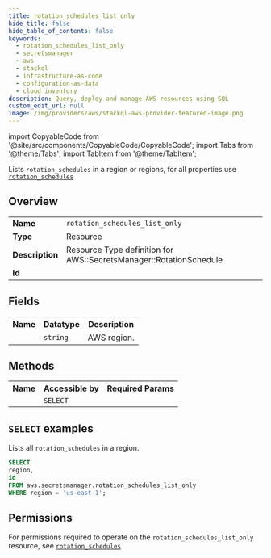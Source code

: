 ```yaml
---
title: rotation_schedules_list_only
hide_title: false
hide_table_of_contents: false
keywords:
  - rotation_schedules_list_only
  - secretsmanager
  - aws
  - stackql
  - infrastructure-as-code
  - configuration-as-data
  - cloud inventory
description: Query, deploy and manage AWS resources using SQL
custom_edit_url: null
image: /img/providers/aws/stackql-aws-provider-featured-image.png
---
```


import CopyableCode from '@site/src/components/CopyableCode/CopyableCode';
import Tabs from '@theme/Tabs';
import TabItem from '@theme/TabItem';

Lists <code>rotation_schedules</code> in a region or regions, for all properties use <a href="/providers/aws/serviceName/rotation_schedules/"><code>rotation_schedules</code></a>

## Overview
<table><tbody>
<tr><td><b>Name</b></td><td><code>rotation_schedules_list_only</code></td></tr>
<tr><td><b>Type</b></td><td>Resource</td></tr>
<tr><td><b>Description</b></td><td>Resource Type definition for AWS::SecretsManager::RotationSchedule</td></tr>
<tr><td><b>Id</b></td><td><CopyableCode code="aws.secretsmanager.rotation_schedules_list_only" /></td></tr>
</tbody></table>

## Fields
<table><tbody><tr><th>Name</th><th>Datatype</th><th>Description</th></tr><tr><td><CopyableCode code="region" /></td><td><code>string</code></td><td>AWS region.</td></tr>
</tbody></table>

## Methods

<table><tbody>
  <tr>
    <th>Name</th>
    <th>Accessible by</th>
    <th>Required Params</th>
  </tr>
  <tr>
    <td><CopyableCode code="list_resources" /></td>
    <td><code>SELECT</code></td>
    <td><CopyableCode code="region" /></td>
  </tr>
</tbody></table>

## `SELECT` examples
Lists all <code>rotation_schedules</code> in a region.
```sql
SELECT
region,
id
FROM aws.secretsmanager.rotation_schedules_list_only
WHERE region = 'us-east-1';
```


## Permissions

For permissions required to operate on the <code>rotation_schedules_list_only</code> resource, see <a href="/providers/aws/secretsmanager/rotation_schedules/#permissions"><code>rotation_schedules</code></a>

